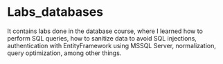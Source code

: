 # Labs_databases
It contains labs done in the database course, where I learned how to perform SQL queries, how to sanitize data to avoid SQL injections, authentication with EntityFramework using MSSQL Server, normalization, query optimization, among other things.
